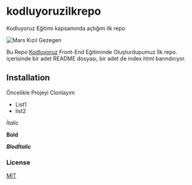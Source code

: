 # kodluyoruzilkrepo
Kodluyoruz Eğitimi kapsamında açtığım ilk repo


![Mars Kızıl Gezegen](https://www.indyturk.com/sites/default/files/styles/1368x911/public/article/main_image/2021/09/21/758476-822658403.jpg?itok=v9bg51Sw)


Bu Repo [Kodluyoruz](https://www.kodluyoruz.org) Front-End Eğitiminde Oluşturdupumuz İlk repo. içerisinde bir adet README dosyası, bir adet de index.html barındırıyor. 
## Installation 
Öncelikle Projeyi Clonlayım 

- List1
- list2

*İtalic*

**Bold**

***Blodİtalic***
 ### License 
 [MIT](https://choosealicense.com/)
